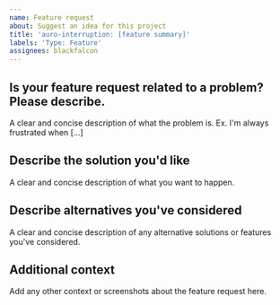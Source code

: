 ```yaml
---
name: Feature request
about: Suggest an idea for this project
title: 'auro-interruption: [feature summary]'
labels: 'Type: Feature'
assignees: blackfalcon
---
```


## Is your feature request related to a problem? Please describe.

A clear and concise description of what the problem is. Ex. I'm always frustrated when [...]

## Describe the solution you'd like

A clear and concise description of what you want to happen.

## Describe alternatives you've considered

A clear and concise description of any alternative solutions or features you've considered.

## Additional context

Add any other context or screenshots about the feature request here.
